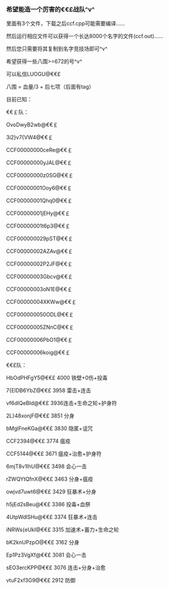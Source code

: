 ### 希望能造一个厉害的€€£战队^v^

里面有3个文件，下载之后ccf.cpp可能需要编译……

然后运行相应文件可以获得一个长达8000个名字的文件(ccf.out)……

然后您只需要将其复制到名字竞技场即可^v^

希望获得一些八围>=672的号^v^

可以私信LUOGU@€€£

八围 = 血量/3 + 后七项（后面有tag）

目前已知：

€€￡队：

OvoDwyB2wb@€€￡

3i2}v7{VW4@€€￡

CCF00000000ceRe@€€￡

CCF00000000yJAL@€€￡

CCF00000000z0SG@€€￡

CCF00000001Ooy6@€€￡

CCF00000001Qhq0@€€￡

CCF00000001jEHy@€€￡

CCF00000001t6p3@€€￡

CCF000000029pST@€€￡

CCF00000002AZAv@€€￡

CCF00000002P2JF@€€￡

CCF00000003Gbcv@€€￡

CCF00000003oN1E@€€￡

CCF00000004XKWw@€€￡

CCF000000050ODL@€€￡

CCF00000005ZNnC@€€￡

CCF00000006PbO1@€€￡

CCF00000006koig@€€￡

€€£队：

HbOdPHFgY5@€€£ 4000 铁壁+0伤+投毒

7{ElDB6YbZ@€€£ 3958 雷击+连击

vf6dIQeBId@€€£ 3936连击+生命之轮+护身符

2L}48xonjF@€€£ 3851 分身

bMglFneKGa@€€£ 3830 隐匿+诅咒

CCF2394@€€£ 3774 瘟疫

CCF5144@€€£ 3671 瘟疫+治愈+护身符

6mjT8v1lhU@€€£ 3498 会心一击

rZWQYtQfnX@€€£ 3463 分身+瘟疫

owjvd7uwt6@€€£ 3429 狂暴术+分身

h5jEd2sBeu@€€£ 3386 投毒+血祭

4UtpWdlSHu@€€£ 3374 狂暴术+连击

iNRWs{eUkI@€€£ 3315 加速术+蓄力+生命之轮

bK2knUPzpO@€€£ 3162 分身

Ep1Pz3VgXf@€€£ 3081 会心一击

sEO3ercKPP@€€£ 3076 连击+分身+治愈

vtuF2xf3G9@€€£ 2912 防御
